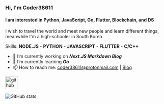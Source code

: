 ### Hi, I'm Coder38611
#### I am interested in Python, JavaScript, Go, Flutter, Blockchain, and DS
I wish to travel the world and meet new people and learn different things, meanwhile I'm a high-schooler in South Korea

Skills: **NODE.JS** - **PYTHON** - **JAVASCRIPT** - **FLUTTER** - **C/C++**

- 🔭 I’m currently working on ***Next.JS Markdown Blog***
- 🌱 I’m currently learning ***Go*** 
- 📫 How to reach me: coder38611@protonmail.com | [Blog](https://coder38611.tistory.com)


[<img src='https://cdn.jsdelivr.net/npm/simple-icons@3.0.1/icons/github.svg' alt='github' height='40'>](https://github.com/coder38611)

![GitHub stats](https://github-readme-stats.vercel.app/api?username=coder38611&show_icons=true)  
